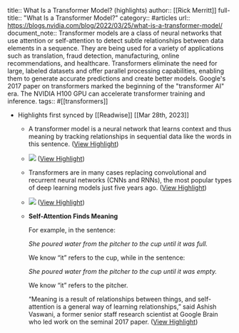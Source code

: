 title:: What Is a Transformer Model? (highlights)
author:: [[Rick Merritt]]
full-title:: "What Is a Transformer Model?"
category:: #articles
url:: https://blogs.nvidia.com/blog/2022/03/25/what-is-a-transformer-model/
document_note:: Transformer models are a class of neural networks that use attention or self-attention to detect subtle relationships between data elements in a sequence. They are being used for a variety of applications such as translation, fraud detection, manufacturing, online recommendations, and healthcare. Transformers eliminate the need for large, labeled datasets and offer parallel processing capabilities, enabling them to generate accurate predictions and create better models. Google's 2017 paper on transformers marked the beginning of the "transformer AI" era. The NVIDIA H100 GPU can accelerate transformer training and inference.
tags:: #[[transformers]]

- Highlights first synced by [[Readwise]] [[Mar 28th, 2023]]
	- A transformer model is a neural network that learns context and thus meaning by tracking relationships in sequential data like the words in this sentence. ([View Highlight](https://read.readwise.io/read/01gwdhp25b4h52kmtb16qe460n))
	- ![](https://blogs.nvidia.com/wp-content/uploads/2022/03/Transformer-apps-672x459.jpg) ([View Highlight](https://read.readwise.io/read/01gwdhpg9qvzfda6fhdemfjpbt))
	- Transformers are in many cases replacing convolutional and recurrent neural networks (CNNs and RNNs), the most popular types of deep learning models just five years ago. ([View Highlight](https://read.readwise.io/read/01gwdhpz46x84qbmgfshc4pgh8))
	- ![](https://blogs.nvidia.com/wp-content/uploads/2022/03/Transformer-model-example-aidan-gomez-672x400.jpg) ([View Highlight](https://read.readwise.io/read/01gwdhq34w0r9sxczjee4jrgjq))
	- **Self-Attention Finds Meaning**
	  
	  For example, in the sentence:
	  
	  *She poured water from the pitcher to the cup until it was full.*
	  
	  We know “it” refers to the cup, while in the sentence:
	  
	  *She poured water from the pitcher to the cup until it was empty.*
	  
	  We know “it” refers to the pitcher.
	  
	  “Meaning is a result of relationships between things, and self-attention is a general way of learning relationships,” said Ashish Vaswani, a former senior staff research scientist at Google Brain who led work on the seminal 2017 paper. ([View Highlight](https://read.readwise.io/read/01gwdhr2pp72gydnpw968fa3fs))